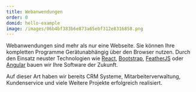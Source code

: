 ```yaml
---
title: Webanwendungen
order: 0
domid: hello-example
image: /images/06b4bf383b6e873a65ebf312e8316858.png
---
```


Webanwendungen sind mehr als nur eine Webseite. Sie können Ihre kompletten Programme Gerätunabhängig über den Browser nutzen. 
Durch den Einsatz neuster Technologien wie <a href="">React</a>, <a href="">Bootstrap</a>, <a href="">FeatherJS</a> oder <a href="">Angular</a> bauen wir Ihre Software der Zukunft.

Auf dieser Art haben wir bereits CRM Systeme, Mitarbeiterverwaltung, Kundenservice und viele Weitere Projekte erfolgreich realisiert.  



